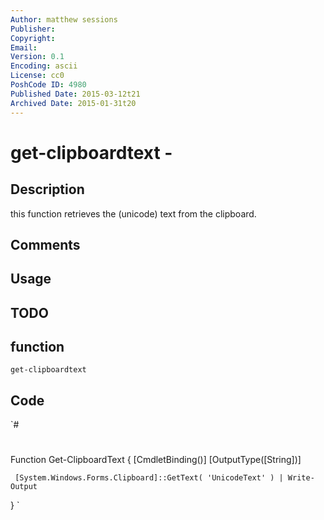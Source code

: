 ```yaml
---
Author: matthew sessions
Publisher: 
Copyright: 
Email: 
Version: 0.1
Encoding: ascii
License: cc0
PoshCode ID: 4980
Published Date: 2015-03-12t21
Archived Date: 2015-01-31t20
---
```


# get-clipboardtext - 

## Description

this function retrieves the (unicode) text from the clipboard.

## Comments



## Usage



## TODO



## function

`get-clipboardtext`

## Code

`#
 #
 Function Get-ClipboardText
 {
     [CmdletBinding()]
     [OutputType([String])]
     
     
     [System.Windows.Forms.Clipboard]::GetText( 'UnicodeText' ) | Write-Output
 }
`

